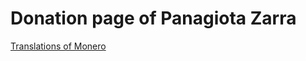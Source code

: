 # Donation page of Panagiota Zarra
[Translations of Monero](https://htmlpreview.github.io/?https://github.com/manifesttim/wishlist-pz/master/html/index.html)
